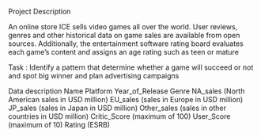 Project Description

An online store ICE sells video games all over the world. User reviews, genres and other historical data on game sales are available from open sources. Additionally, the entertainment software rating board evaluates each game’s content and assigns an age rating such as teen or mature

Task : Identify a pattern that determine whether a game will succeed or not and spot big winner and plan advertising campaigns

Data description
Name
Platform
Year_of_Release
Genre
NA_sales (North American sales in USD million)
EU_sales (sales in Europe in USD million)
JP_sales (sales in Japan in USD million)
Other_sales (sales in other countries in USD million)
Critic_Score (maximum of 100)
User_Score (maximum of 10)
Rating (ESRB)
